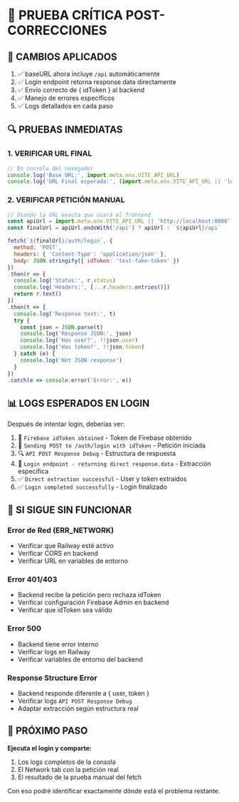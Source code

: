 # 🧪 **PRUEBA CRÍTICA POST-CORRECCIONES**

## **🎯 CAMBIOS APLICADOS**
1. ✅ baseURL ahora incluye `/api` automáticamente
2. ✅ Login endpoint retorna response.data directamente
3. ✅ Envío correcto de { idToken } al backend
4. ✅ Manejo de errores específicos
5. ✅ Logs detallados en cada paso

## **🔍 PRUEBAS INMEDIATAS**

### **1. VERIFICAR URL FINAL**
```javascript
// En consola del navegador
console.log('Base URL:', import.meta.env.VITE_API_URL)
console.log('URL Final esperada:', (import.meta.env.VITE_API_URL || 'localhost:8000') + '/api/auth/login')
```

### **2. VERIFICAR PETICIÓN MANUAL**
```javascript
// Usando la URL exacta que usará el frontend
const apiUrl = import.meta.env.VITE_API_URL || 'http://localhost:8000'
const finalUrl = apiUrl.endsWith('/api') ? apiUrl : `${apiUrl}/api`

fetch(`${finalUrl}/auth/login`, {
  method: 'POST',
  headers: { 'Content-Type': 'application/json' },
  body: JSON.stringify({ idToken: 'test-fake-token' })
})
.then(r => {
  console.log('Status:', r.status)
  console.log('Headers:', [...r.headers.entries()])
  return r.text()
})
.then(t => {
  console.log('Response text:', t)
  try {
    const json = JSON.parse(t)
    console.log('Response JSON:', json)
    console.log('Has user?', !!json.user)
    console.log('Has token?', !!json.token)
  } catch (e) {
    console.log('Not JSON response')
  }
})
.catch(e => console.error('Error:', e))
```

## **📊 LOGS ESPERADOS EN LOGIN**

Después de intentar login, deberías ver:
1. 🔑 `Firebase idToken obtained` - Token de Firebase obtenido
2. 🚀 `Sending POST to /auth/login with idToken` - Petición iniciada
3. 🔍 `API POST Response Debug` - Estructura de respuesta
4. 🔑 `Login endpoint - returning direct response.data` - Extracción específica
5. ✅ `Direct extraction successful` - User y token extraídos
6. ✅ `Login completed successfully` - Login finalizado

## **🚨 SI SIGUE SIN FUNCIONAR**

### **Error de Red (ERR_NETWORK)**
- Verificar que Railway esté activo
- Verificar CORS en backend
- Verificar URL en variables de entorno

### **Error 401/403**
- Backend recibe la petición pero rechaza idToken
- Verificar configuración Firebase Admin en backend
- Verificar que idToken sea válido

### **Error 500**
- Backend tiene error interno
- Verificar logs en Railway
- Verificar variables de entorno del backend

### **Response Structure Error**
- Backend responde diferente a { user, token }
- Verificar logs `API POST Response Debug`
- Adaptar extracción según estructura real

## **🎯 PRÓXIMO PASO**

**Ejecuta el login y comparte:**
1. Los logs completos de la consola
2. El Network tab con la petición real
3. El resultado de la prueba manual del fetch

Con eso podré identificar exactamente dónde está el problema restante. 